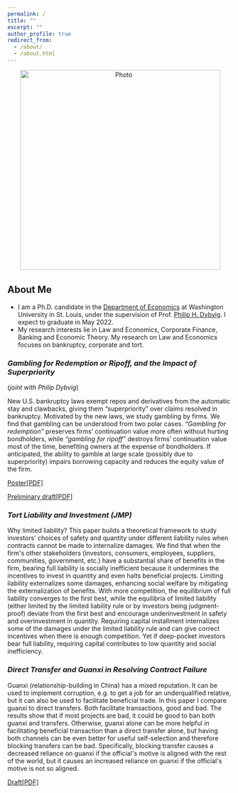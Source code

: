 ```yaml
---
permalink: /
title: ""
excerpt: ""
author_profile: true
redirect_from: 
  - /about/
  - /about.html
---
```


<p align="center">
  <img src="https://xinyuhou94.github.io/images/Xinyu Hou2.jpg?raw=true" alt="Photo" style="width: 450px;"/> 
</p>

## About Me ##
* I am a Ph.D. candidate in the [Department of Economics](https://economics.wustl.edu/) at Washington University in St. Louis, under the supervision of Prof. [Philip H. Dybvig](https://dybfin.wustl.edu/). I expect to graduate in May 2022.
* My research interests lie in Law and Economics, Corporate Finance, Banking and Economic Theory. My research on Law and Economics focuses on bankruptcy, corporate and tort.


### _Gambling for Redemption or Ripoff, and the Impact of Superpriority_
(_joint with Philip Dybvig_)

New U.S. bankruptcy laws exempt repos and derivatives from the automatic stay and clawbacks, giving them “superpriority” over claims resolved in bankruptcy. Motivated by the new laws, we study gambling by firms. We find that gambling can be understood from two polar cases. _“Gambling for redemption”_ preserves firms’ continuation value more often without hurting bondholders, while _“gambling for ripoff”_ destroys firms’ continuation value most of the time, benefiting owners at the expense of bondholders. If anticipated, the ability to gamble at large scale (possibly due to superpriority) impairs borrowing capacity and reduces the equity value of the firm.

[Poster[PDF]](http://xinyuhou94.github.io/files/GRRsp_poster.pdf)
<!-- <embed src="http://xinyuhou94.github.io/files/GRRsp_poster.pdf" width="650" height="1800" type='application/pdf'> -->
[Preliminary draft[PDF]](http://xinyuhou94.github.io/files/GRRsp210923.pdf)
<!-- <embed src="http://xinyuhou94.github.io/files/GRRsp210923.pdf" width="650" height="1800" type='application/pdf'> -->


###  _Tort Liability and Investment (JMP)_

Why limited liability? This paper builds a theoretical framework to study investors' choices of safety and quantity under different liability rules when contracts cannot be made to internalize damages. We find that when the firm's other stakeholders (investors, consumers, employees, suppliers, communities, government, etc.) have a substantial share of benefits in the firm, bearing full liability is socially inefficient because it undermines the incentives to invest in quantity and even halts beneficial projects. Limiting liability externalizes some damages, enhancing social welfare by mitigating the externalization of benefits. With more competition, the equilibrium of full liability converges to the first best, while the equilibria of limited liability (either limited by the limited liability rule or by investors being judgment-proof) deviate from the first best and encourage underinvestment in safety and overinvestment in quantity. Requiring capital installment internalizes some of the damages under the limited liability rule and can give correct incentives when there is enough competition. Yet if deep-pocket investors bear full liability, requiring capital contributes to low quantity and social inefficiency.

### _Direct Transfer and Guanxi in Resolving Contract Failure_

Guanxi (relationship-building in China) has a mixed reputation. It can be used to implement corruption, e.g. to get a job for an underqualified relative, but it can also be used to facilitate beneficial trade. In this paper I compare guanxi to direct transfers. Both facilitate transactions, good and bad. The results show that if most projects are bad, it could be good to ban both guanxi and transfers. Otherwise, guanxi alone can be more helpful in facilitating beneficial transaction than a direct transfer alone, but having both channels can be even better for useful self-selection and therefore blocking transfers can be bad. Specifically, blocking transfer causes a decreased reliance on guanxi if the official's motive is aligned with the rest of the world, but it causes an increased reliance on guanxi if the official's motive is not so aligned.

[Draft[PDF]](http://xinyuhou94.github.io/files/GuanxiTransfer_20201006.pdf)
<!-- <embed src="http://xinyuhou94.github.io/files/GuanxiTransfer_20201006.pdf" width="650" height="1800" type='application/pdf'> -->


